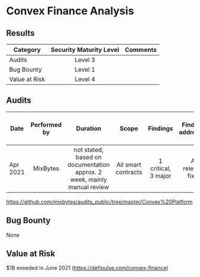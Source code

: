 # Convex Finance Analysis

## Results
| Category    | Security Maturity Level  | Comments    |
| ------------- |:-------------:|:-------------:|
| Audits |        Level 3        |           |         
| Bug Bounty |     Level 1            |           |      
| Value at Risk |    Level  4           |           |      

## Audits
| Date | Performed by  |  Duration  |  Scope |  Findings  | Findings addressed | Summary | Major changes since audit |  
| ------------- |:-------------:| :-------------:| :-------------:| :-------------:| :-------------:|:-------------:|:-------------:|
| Apr 2021 | MixBytes  |  not stated, based on documentation approx. 2 week, mainly manual review  |  All smart contracts |  1 critical, 3 major| All relevant fixed |  |  |



 https://github.com/mixbytes/audits_public/tree/master/Convex%20Platform

## Bug Bounty
None

## Value at Risk
$1B exeeded in June 2021 (https://defipulse.com/convex-finance)
